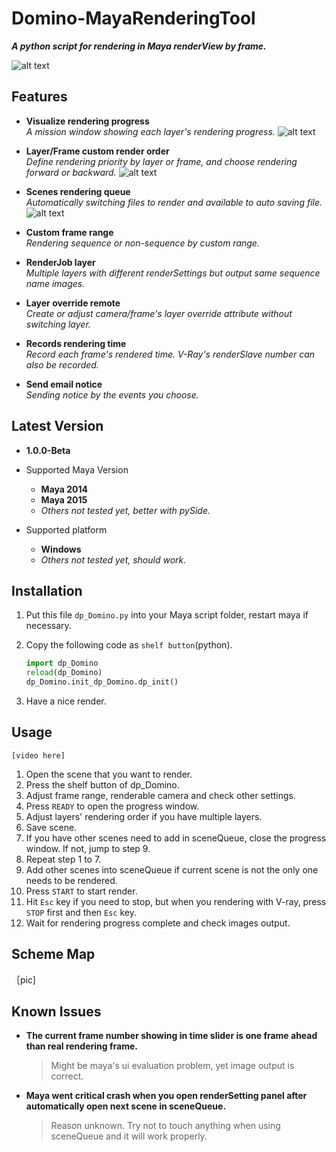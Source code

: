 # Domino-MayaRenderingTool
***A python script for rendering in Maya renderView by frame.***  
  
![alt text](http://i.imgur.com/2dMnoeQ.png "dp_Domino")


## Features

* **Visualize rendering progress**  
*A mission window showing each layer's rendering progress.*
![alt text](http://i.imgur.com/OQdKNMj.png "Visualize rendering progress")

* **Layer/Frame custom render order**  
*Define rendering priority by layer or frame, and choose rendering forward or backward.*
![alt text](http://i.imgur.com/cjAmyFU.png "Layer/Frame custom render order")

* **Scenes rendering queue**  
*Automatically switching files to render and available to auto saving file.*
![alt text](http://i.imgur.com/llWPCfh.png "Scenes rendering queue")

* **Custom frame range**  
*Rendering sequence or non-sequence by custom range.*

* **RenderJob layer**  
*Multiple layers with different renderSettings but output same sequence name images.*

* **Layer override remote**  
*Create or adjust camera/frame's layer override attribute without switching layer.*

* **Records rendering time**  
*Record each frame's rendered time. V-Ray's renderSlave number can also be recorded.*

* **Send email notice**  
*Sending notice by the events you choose.*



## Latest Version
* **1.0.0-Beta**

* Supported Maya Version
  - **Maya 2014**
  - **Maya 2015**
  - *Others not tested yet, better with pySide.*

* Supported platform
  - **Windows**
  - *Others not tested yet, should work.*  



## Installation
1. Put this file `dp_Domino.py` into your Maya script folder, restart maya if necessary.
2. Copy the following code as `shelf button`(python).

   ```python
   import dp_Domino
   reload(dp_Domino)
   dp_Domino.init_dp_Domino.dp_init()
   ```
3. Have a nice render.



## Usage
    [video here]
1. Open the scene that you want to render.
2. Press the shelf button of dp_Domino.
3. Adjust frame range, renderable camera and check other settings.
4. Press `READY` to open the progress window.
5. Adjust layers' rendering order if you have multiple layers.
6. Save scene.
7. If you have other scenes need to add in sceneQueue, close the progress window. If not, jump to step 9.
8. Repeat step 1 to 7.
9. Add other scenes into sceneQueue if current scene is not the only one needs to be  rendered.
10. Press `START` to start render.
11. Hit `Esc` key if you need to stop, but when you rendering with V-ray, press `STOP` first and then `Esc` key.
12. Wait for rendering progress complete and check images output.



## Scheme Map

［pic]

## Known Issues
- **The current frame number showing in time slider is one frame ahead than real rendering frame.**
  > Might be maya's ui evaluation problem, yet image output is correct.

- **Maya went critical crash when you open renderSetting panel after automatically open next scene in sceneQueue.**
  > Reason unknown. Try not to touch anything when using sceneQueue and it will work properly.
